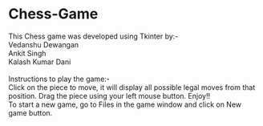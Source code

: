 # Chess-Game
This Chess game was developed using Tkinter by:-
<br>
 Vedanshu Dewangan<br> 
 Ankit Singh <br>
 Kalash Kumar Dani<br>
 <br>
 Instructions to play the game:-
 <br>
 Click on the piece to move, it will display all possible legal moves from that position.
 Drag the piece using your left mouse button.
 Enjoy!!
<br>
  To start a new game, go to Files in the game window and click on New game button.
